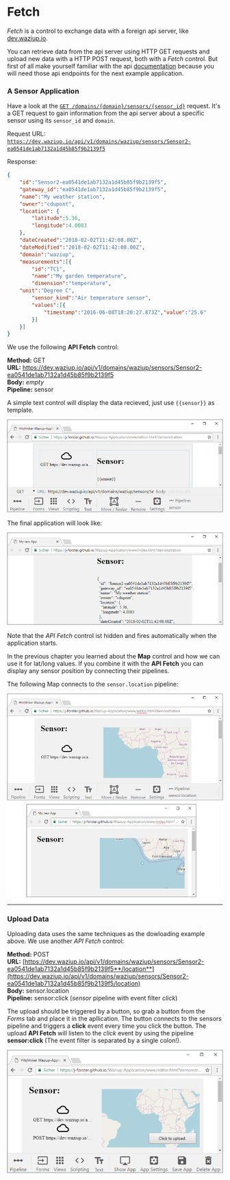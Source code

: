# Fetch

*Fetch* is a control to exchange data with a foreign api server, like [dev.waziup.io](https://dev.waziup.io/docs/).

You can retrieve data from the api server using HTTP GET requests and upload new data with a HTTP POST request, both with a *Fetch* control. But first of all make yourself familiar with the api [documentation](https://dev.waziup.io/docs/) because you will need those api endpoints for the next example application.

### A Sensor Application

Have a look at the [`GET /domains/{domain}/sensors/{sensor_id}`](http://dev.waziup.io/docs/#/Sensors/get_domains__domain__sensors__sensor_id_) request. It's a GET request to gain information from the api server about a specific sensor using its `sensor_id` and `domain`.

Request URL: [`https://dev.waziup.io/api/v1/domains/waziup/sensors/Sensor2-ea0541de1ab7132a1d45b85f9b2139f5`](https://dev.waziup.io:80/api/v1/domains/waziup/sensors/Sensor2-ea0541de1ab7132a1d45b85f9b2139f5)

Response:

```json
{
    "id":"Sensor2-ea0541de1ab7132a1d45b85f9b2139f5",
    "gateway_id":"ea0541de1ab7132a1d45b85f9b2139f5",
    "name":"My weather station",
    "owner":"cdupont",
    "location": {
        "latitude":5.36,
        "longitude":4.0083
    },
    "dateCreated":"2018-02-02T11:42:08.00Z",
    "dateModified":"2018-02-02T11:42:08.00Z",
    "domain":"waziup",
    "measurements":[{
        "id":"TC1",
        "name":"My garden temperature",
        "dimension":"temperature",
    "unit":"Degree C",
        "sensor_kind":"Air temperature sensor",
        "values":[{
            "timestamp":"2016-06-08T18:20:27.873Z","value":"25.6"
        }]
    }]
}

```

We use the following **API Fetch** control:

**Method:** GET<br>
**URL:** https://dev.waziup.io/api/v1/domains/waziup/sensors/Sensor2-ea0541de1ab7132a1d45b85f9b2139f5<br>
**Body:** *empty*<br>
**Pipeline:** sensor

A simple text control will display the data recieved, just use `{{sensor}}` as template.

![Fetch Editor](img/fetch_editor.png)

The final application will look like:

![Fetch Editor](img/fetch_app.png)

Note that the *API Fetch* control ist hidden and fires automatically when the application starts. 

In the previous chapter you learned about the **Map** control and how we can use it for lat/long values. If you combine it with the **API Fetch** you can display any sensor position by connecting their pipelines.

The following Map connects to the `sensor.location` pipeline:


![Fetch Map](img/fetch_map.png)


---------------------------------

### Upload Data

Uploading data uses the same techniques as the dowloading example above. We use another *API Fetch* control:

**Method:** POST<br>
**URL:** [https://dev.waziup.io/api/v1/domains/waziup/sensors/Sensor2-ea0541de1ab7132a1d45b85f9b2139f5**/location**](https://dev.waziup.io/api/v1/domains/waziup/sensors/Sensor2-ea0541de1ab7132a1d45b85f9b2139f5/location)<br>
**Body:** sensor.location<br>
**Pipeline:** sensor:click (*sensor* pipeline with event filter *click*)

The upload should be triggered by a button, so grab a button from the *Forms* tab and place it in the apllication. The button connects to the sensors pipeline and triggers a **click** event every time you click the button. The upload **API Fetch** will listen to the *click* event by using the pipeline **sensor:click** (The event filter is separated by a single colon!).

![Fetch Upload](img/fetch_upload.png)
